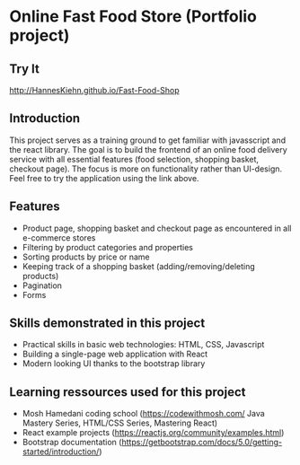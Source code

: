 # Online Fast Food Store (Portfolio project)

## Try It

http://HannesKiehn.github.io/Fast-Food-Shop

## Introduction

This project serves as a training ground to get familiar with javasscript and the react library. The goal is to build the frontend of an online food delivery service with all essential features (food selection, shopping basket, checkout page). The focus is more on functionality rather than UI-design.<br/>
Feel free to try the application using the link above.

## Features

- Product page, shopping basket and checkout page as encountered in all e-commerce stores
- Filtering by product categories and properties
- Sorting products by price or name
- Keeping track of a shopping basket (adding/removing/deleting products)
- Pagination
- Forms

## Skills demonstrated in this project

- Practical skills in basic web technologies: HTML, CSS, Javascript
- Building a single-page web application with React
- Modern looking UI thanks to the bootstrap library

## Learning ressources used for this project

- Mosh Hamedani coding school (https://codewithmosh.com/ Java Mastery Series, HTML/CSS Series, Mastering React)
- React example projects (https://reactjs.org/community/examples.html)
- Bootstrap documentation (https://getbootstrap.com/docs/5.0/getting-started/introduction/)
